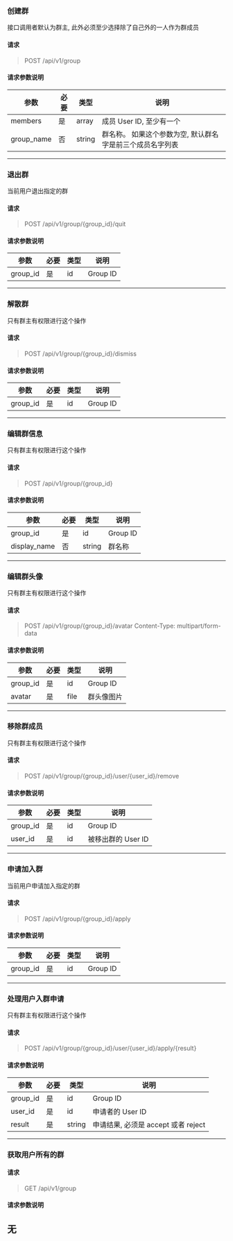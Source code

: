 ### 创建群
接口调用者默认为群主, 此外必须至少选择除了自己外的一人作为群成员
#### 请求
> POST /api/v1/group

#### 请求参数说明
| 参数 | 必要 | 类型 | 说明 |
| ----- | ----- | ----- | ----- |
| members | 是 | array | 成员 User ID, 至少有一个  |
| group_name | 否 | string | 群名称。 如果这个参数为空, 默认群名字是前三个成员名字列表 |
----

### 退出群
当前用户退出指定的群
#### 请求
> POST /api/v1/group/{group_id}/quit

#### 请求参数说明
| 参数 | 必要 | 类型 | 说明 |
| ----- | ----- | ----- | ----- |
| group_id | 是 | id | Group ID |
----

### 解散群
只有群主有权限进行这个操作
#### 请求
> POST /api/v1/group/{group_id}/dismiss

#### 请求参数说明
| 参数 | 必要 | 类型 | 说明 |
| ----- | ----- | ----- | ----- |
| group_id | 是 | id | Group ID |
----

### 编辑群信息
只有群主有权限进行这个操作
#### 请求
> POST /api/v1/group/{group_id}

#### 请求参数说明
| 参数 | 必要 | 类型 | 说明 |
| ----- | ----- | ----- | ----- |
| group_id | 是 | id | Group ID  |
| display_name | 否 | string | 群名称 |
----

### 编辑群头像
只有群主有权限进行这个操作
#### 请求
> POST /api/v1/group/{group_id}/avatar
Content-Type: multipart/form-data

#### 请求参数说明
| 参数 | 必要 | 类型 | 说明 |
| ----- | ----- | ----- | ----- |
| group_id | 是 | id | Group ID |
| avatar | 是 | file | 群头像图片 |
----

### 移除群成员
只有群主有权限进行这个操作
#### 请求
> POST /api/v1/group/{group_id}/user/{user_id}/remove

#### 请求参数说明
| 参数 | 必要 | 类型 | 说明 |
| ----- | ----- | ----- | ----- |
| group_id | 是 | id | Group ID |
| user_id | 是 | id | 被移出群的 User ID |
----

### 申请加入群
当前用户申请加入指定的群
#### 请求
> POST /api/v1/group/{group_id}/apply

#### 请求参数说明
| 参数 | 必要 | 类型 | 说明 |
| ----- | ----- | ----- | ----- |
| group_id | 是 | id | Group ID |
----

### 处理用户入群申请
只有群主有权限进行这个操作
#### 请求
> POST /api/v1/group/{group_id}/user/{user_id}/apply/{result}

#### 请求参数说明
| 参数 | 必要 | 类型 | 说明 |
| ----- | ----- | ----- | ----- |
| group_id | 是 | id | Group ID |
| user_id | 是 | id | 申请者的 User ID |
| result | 是 | string | 申请结果, 必须是 accept 或者 reject |
----

### 获取用户所有的群
#### 请求
> GET /api/v1/group

#### 请求参数说明
无
----